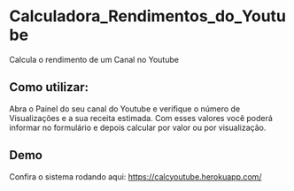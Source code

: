 # Calculadora_Rendimentos_do_Youtube
Calcula o rendimento de um Canal no Youtube

## Como utilizar:
Abra o Painel do seu canal do Youtube e verifique o número de Visualizações e a sua receita estimada. Com esses valores você poderá informar no formulário e depois calcular por valor ou por visualização.

## Demo
Confira o sistema rodando aqui: https://calcyoutube.herokuapp.com/
